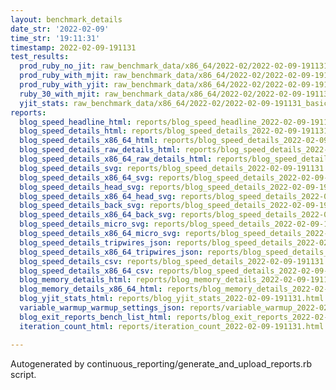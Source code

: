 ```yaml
---
layout: benchmark_details
date_str: '2022-02-09'
time_str: '19:11:31'
timestamp: 2022-02-09-191131
test_results:
  prod_ruby_no_jit: raw_benchmark_data/x86_64/2022-02/2022-02-09-191131_basic_benchmark_prod_ruby_no_jit.json
  prod_ruby_with_mjit: raw_benchmark_data/x86_64/2022-02/2022-02-09-191131_basic_benchmark_prod_ruby_with_mjit.json
  prod_ruby_with_yjit: raw_benchmark_data/x86_64/2022-02/2022-02-09-191131_basic_benchmark_prod_ruby_with_yjit.json
  ruby_30_with_mjit: raw_benchmark_data/x86_64/2022-02/2022-02-09-191131_basic_benchmark_ruby_30_with_mjit.json
  yjit_stats: raw_benchmark_data/x86_64/2022-02/2022-02-09-191131_basic_benchmark_yjit_stats.json
reports:
  blog_speed_headline_html: reports/blog_speed_headline_2022-02-09-191131.html
  blog_speed_details_html: reports/blog_speed_details_2022-02-09-191131.html
  blog_speed_details_x86_64_html: reports/blog_speed_details_2022-02-09-191131.x86_64.html
  blog_speed_details_raw_details_html: reports/blog_speed_details_2022-02-09-191131.raw_details.html
  blog_speed_details_x86_64_raw_details_html: reports/blog_speed_details_2022-02-09-191131.x86_64.raw_details.html
  blog_speed_details_svg: reports/blog_speed_details_2022-02-09-191131.svg
  blog_speed_details_x86_64_svg: reports/blog_speed_details_2022-02-09-191131.x86_64.svg
  blog_speed_details_head_svg: reports/blog_speed_details_2022-02-09-191131.head.svg
  blog_speed_details_x86_64_head_svg: reports/blog_speed_details_2022-02-09-191131.x86_64.head.svg
  blog_speed_details_back_svg: reports/blog_speed_details_2022-02-09-191131.back.svg
  blog_speed_details_x86_64_back_svg: reports/blog_speed_details_2022-02-09-191131.x86_64.back.svg
  blog_speed_details_micro_svg: reports/blog_speed_details_2022-02-09-191131.micro.svg
  blog_speed_details_x86_64_micro_svg: reports/blog_speed_details_2022-02-09-191131.x86_64.micro.svg
  blog_speed_details_tripwires_json: reports/blog_speed_details_2022-02-09-191131.tripwires.json
  blog_speed_details_x86_64_tripwires_json: reports/blog_speed_details_2022-02-09-191131.x86_64.tripwires.json
  blog_speed_details_csv: reports/blog_speed_details_2022-02-09-191131.csv
  blog_speed_details_x86_64_csv: reports/blog_speed_details_2022-02-09-191131.x86_64.csv
  blog_memory_details_html: reports/blog_memory_details_2022-02-09-191131.html
  blog_memory_details_x86_64_html: reports/blog_memory_details_2022-02-09-191131.x86_64.html
  blog_yjit_stats_html: reports/blog_yjit_stats_2022-02-09-191131.html
  variable_warmup_warmup_settings_json: reports/variable_warmup_2022-02-09-191131.warmup_settings.json
  blog_exit_reports_bench_list_html: reports/blog_exit_reports_2022-02-09-191131.bench_list.html
  iteration_count_html: reports/iteration_count_2022-02-09-191131.html

---
```

Autogenerated by continuous_reporting/generate_and_upload_reports.rb script.
